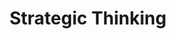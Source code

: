 ---
title       : Strategic Thinking
key         : CP-ST
skills      : Behaviour, Mindset, Competency
difficulty  : hard
area        : competency

questions :
    - "CP-ST-01: Describe a time when you developed a research plan to generate strategic customer or product insights."
    - "CP-ST-02: Describe a time when you could anticipate a technology shift."
    - "CP-ST-03:Describe your most successful research contribution."
desirable :
    - Demonstrated insight into community and social trends
    - Identified challenging technical problems and provided creative solutions
    - Asked appropriate questions to gain insight into challenging situations
    - Developed a research agenda based on rigorous analysis and insight into future needs
bonus_points :
    - Projected community and social trends to anticipate their connection to technology and product needs
    - Identified challenging technical problems and provided creative solutions that received support from senior stakeholders
    - Asked appropriate questions to gain insight into challenging situations, and applied what he or she learned across domains
    - Developed a research agenda that is empirically derived/deeply integrated in the needs of the business
---